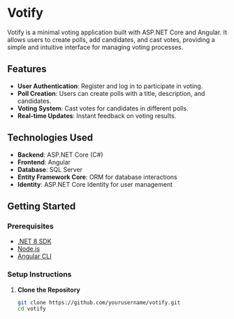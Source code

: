 # Votify

Votify is a minimal voting application built with ASP.NET Core and Angular. It allows users to create polls, add candidates, and cast votes, providing a simple and intuitive interface for managing voting processes.

## Features

- **User Authentication**: Register and log in to participate in voting.
- **Poll Creation**: Users can create polls with a title, description, and candidates.
- **Voting System**: Cast votes for candidates in different polls.
- **Real-time Updates**: Instant feedback on voting results.

## Technologies Used

- **Backend**: ASP.NET Core (C#)
- **Frontend**: Angular
- **Database**: SQL Server
- **Entity Framework Core**: ORM for database interactions
- **Identity**: ASP.NET Core Identity for user management

## Getting Started

### Prerequisites

- [.NET 8 SDK](https://dotnet.microsoft.com/download/dotnet/8.0)
- [Node.js](https://nodejs.org/en/download/)
- [Angular CLI](https://angular.io/cli)

### Setup Instructions

1. **Clone the Repository**

   ```bash
   git clone https://github.com/yourusername/votify.git
   cd votify
   ```
